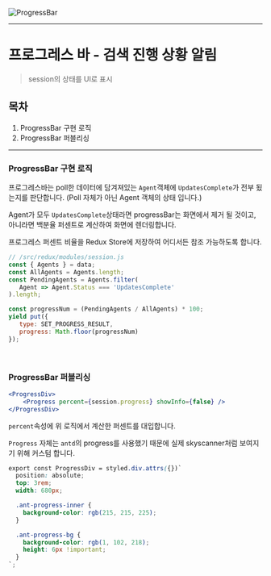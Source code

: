 ![ProgressBar](https://user-images.githubusercontent.com/31315644/76087540-b5370a00-5ff9-11ea-8a1c-06ae79291a87.jpeg)

---------

# 프로그레스 바 - 검색 진행 상황 알림

> session의 상태를 UI로 표시

## 목차

1. ProgressBar 구현 로직
2. ProgressBar 퍼블리싱

-------------

### ProgressBar 구현 로직

프로그레스바는 poll한 데이터에 담겨져있는 `Agent`객체에 `UpdatesComplete`가 전부 됬는지를 판단합니다. (Poll 자체가 아닌 Agent 객체의 상태 입니다.)

Agent가 모두  `UpdatesComplete`상태라면 progressBar는 화면에서 제거 될 것이고, 아니라면 백분율 퍼센트로 계산하여 화면에 렌더링합니다.

프로그레스 퍼센트 비율을 Redux Store에 저장하여 어디서든 참조 가능하도록 합니다.

```jsx
// /src/redux/modules/session.js
const { Agents } = data;
const AllAgents = Agents.length;
const PendingAgents = Agents.filter(
   Agent => Agent.Status === 'UpdatesComplete'
).length;

const progressNum = (PendingAgents / AllAgents) * 100;
yield put({
   type: SET_PROGRESS_RESULT,
   progress: Math.floor(progressNum)
});
```

<br/>

### ProgressBar 퍼블리싱

```jsx
<ProgressDiv>
	<Progress percent={session.progress} showInfo={false} /> 
</ProgressDiv>
```

`percent`속성에 위 로직에서 계산한 퍼센트를 대입합니다.

`Progress` 자체는 `antd`의 progress를 사용했기 때문에 실제 skyscanner처럼 보여지기 위해 커스텀 합니다.

```scss
export const ProgressDiv = styled.div.attrs({})`
  position: absolute;
  top: 3rem;
  width: 680px;

  .ant-progress-inner {
    background-color: rgb(215, 215, 225);
  }

  .ant-progress-bg {
    background-color: rgb(1, 102, 218);
    height: 6px !important;
  }
`;
```

